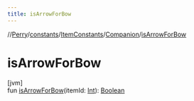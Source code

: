 ```yaml
---
title: isArrowForBow
---
```

//[Perry](../../../../index.html)/[constants](../../index.html)/[ItemConstants](../index.html)/[Companion](index.html)/[isArrowForBow](is-arrow-for-bow.html)



# isArrowForBow



[jvm]\
fun [isArrowForBow](is-arrow-for-bow.html)(itemId: [Int](https://kotlinlang.org/api/latest/jvm/stdlib/kotlin/-int/index.html)): [Boolean](https://kotlinlang.org/api/latest/jvm/stdlib/kotlin/-boolean/index.html)




